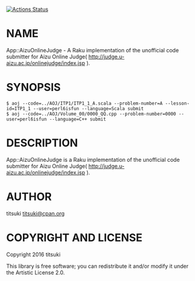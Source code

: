 [![Actions Status](https://github.com/titsuki/raku-App-AizuOnlineJudge/actions/workflows/test.yml/badge.svg)](https://github.com/titsuki/raku-App-AizuOnlineJudge/actions)

NAME
====

App::AizuOnlineJudge - A Raku implementation of the unofficial code submitter for Aizu Online Judge( http://judge.u-aizu.ac.jp/onlinejudge/index.jsp ).

SYNOPSIS
========

    $ aoj --code=../AOJ/ITP1/ITP1_1_A.scala --problem-number=A --lesson-id=ITP1_1 --user=perl6isfun --language=Scala submit
    $ aoj --code=../AOJ/Volume_00/0000_QQ.cpp --problem-number=0000 --user=perl6isfun --language=C++ submit

DESCRIPTION
===========

App::AizuOnlineJudge is a Raku implementation of the unofficial code submitter for Aizu Online Judge( http://judge.u-aizu.ac.jp/onlinejudge/index.jsp ).

AUTHOR
======

titsuki <titsuki@cpan.org>

COPYRIGHT AND LICENSE
=====================

Copyright 2016 titsuki

This library is free software; you can redistribute it and/or modify it under the Artistic License 2.0.

